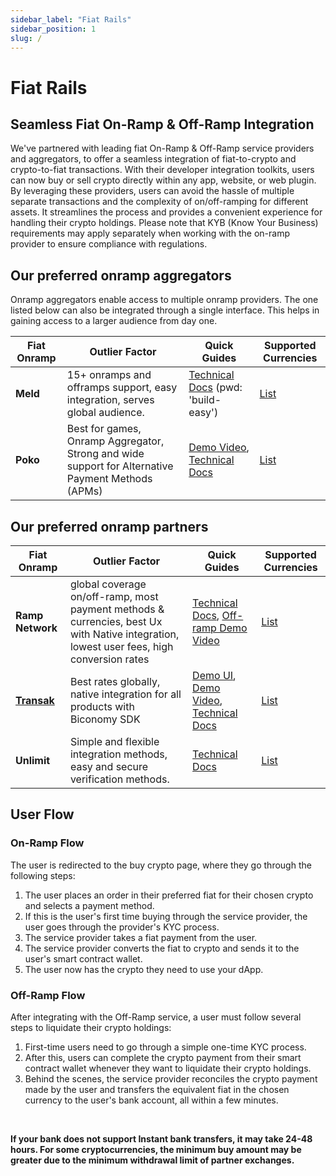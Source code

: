 ```yaml
---
sidebar_label: "Fiat Rails"
sidebar_position: 1
slug: /
---
```


# Fiat Rails

## Seamless Fiat On-Ramp & Off-Ramp Integration

We've partnered with leading fiat On-Ramp & Off-Ramp service providers and aggregators, to offer a seamless integration of fiat-to-crypto and crypto-to-fiat transactions. With their developer integration toolkits, users can now buy or sell crypto directly within any app, website, or web plugin. By leveraging these providers, users can avoid the hassle of multiple separate transactions and the complexity of on/off-ramping for different assets. It streamlines the process and provides a convenient experience for handling their crypto holdings. Please note that KYB (Know Your Business) requirements may apply separately when working with the on-ramp provider to ensure compliance with regulations.

## Our preferred onramp aggregators

Onramp aggregators enable access to multiple onramp providers. The one listed below can also be integrated through a single interface. This helps in gaining access to a larger audience from day one.

| Fiat Onramp | Outlier Factor                                                                                    | Quick Guides                                                                                                                                                               | Supported Currencies                                                                   |
| ----------- | ------------------------------------------------------------------------------------------------- | -------------------------------------------------------------------------------------------------------------------------------------------------------------------------- | -------------------------------------------------------------------------------------- |
| **Meld**        | 15+ onramps and offramps support, easy integration, serves global audience.                       | [Technical Docs](https://docs.meld.io/password?redirect=/docs/getting-started) (pwd: 'build-easy')                                                                         | [List](https://docs.meld.io/docs/crypto-supported-service-providers-assets)            |
| **Poko**        | Best for games, Onramp Aggregator, Strong and wide support for Alternative Payment Methods (APMs) | [Demo Video](https://www.loom.com/share/f3eac5212cb443ed8f9f5e849ccd9287), [Technical Docs](https://pokoapp.gitbook.io/documentation/other-resources/how-to-get-onboarded) | [List](https://docs.pokoapp.xyz/onramp-aggregator/country-and-payment-method-coverage) |

## Our preferred onramp partners

| Fiat Onramp  | Outlier Factor                                                                                                                           | Quick Guides                                                                                                                                                                                                    | Supported Currencies                                                                                     |
| ------------ | ---------------------------------------------------------------------------------------------------------------------------------------- | --------------------------------------------------------------------------------------------------------------------------------------------------------------------------------------------------------------- | -------------------------------------------------------------------------------------------------------- |
| **Ramp Network** | global coverage on/off-ramp, most payment methods & currencies, best Ux with Native integration, lowest user fees, high conversion rates | [Technical Docs](https://docs.ramp.network/), [Off-ramp Demo Video](https://www.youtube.com/watch?v=KSXgmRpl_Pg)                                                                                                | [List](https://support.ramp.network/en/articles/471-supported-fiat-currencies)                           |
| [**Transak**](/Account/fiatonramp)      | Best rates globally, native integration for all products with Biconomy SDK                                                               | [Demo UI](https://transak-biconomy.netlify.app/), [Demo Video](https://www.loom.com/share/90d1473db6cd44879a24c3407bf39789), [Technical Docs](https://docs.biconomy.io/guides/enable-fiat-on-ramp-and-off-ramp) | [List](https://docs.transak.com/docs/fiat-currency-country-payment-method-coverage-plus-fees-and-limits) |
| **Unlimit**      | Simple and flexible integration methods, easy and secure verification methods.                                                           | [Technical Docs](https://docs.gatefi.com/docs/gatefi-docs/zczlqjv647sxz-what-is-unlimit-crypto)                                                                                                                 | [List](https://docs.gatefi.com/docs/gatefi-docs/dqboe8phjgui5-supported-assets-and-payments)             |

## User Flow

### On-Ramp Flow

The user is redirected to the buy crypto page, where they go through the following steps:

1. The user places an order in their preferred fiat for their chosen crypto and selects a payment method.
2. If this is the user's first time buying through the service provider, the user goes through the provider's KYC process.
3. The service provider takes a fiat payment from the user.
4. The service provider converts the fiat to crypto and sends it to the user's smart contract wallet.
5. The user now has the crypto they need to use your dApp.

### Off-Ramp Flow

After integrating with the Off-Ramp service, a user must follow several steps to liquidate their crypto holdings:

1. First-time users need to go through a simple one-time KYC process.
2. After this, users can complete the crypto payment from their smart contract wallet whenever they want to liquidate their crypto holdings.
3. Behind the scenes, the service provider reconciles the crypto payment made by the user and transfers the equivalent fiat in the chosen currency to the user's bank account, all within a few minutes.

&nbsp;

**If your bank does not support Instant bank transfers, it may take 24-48 hours. For some cryptocurrencies, the minimum buy amount may be greater due to the minimum withdrawal limit of partner exchanges.**
